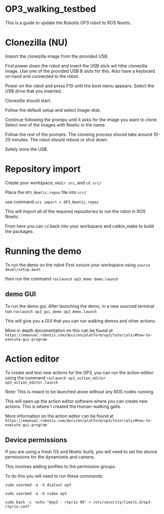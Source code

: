 # OP3_walking_testbed
This is a guide to update the Robotis OP3 robot to ROS Noetic.

# Clonezilla (NU)
Import the clonezilla image from the provided USB.

First power down the robot and insert the USB stick wit hthe clonezilla image. Use one of the provided USB B slots for this. Also have a keyboard on hand and connected to the robot.

Power on the robot and press F10 until the boot menu appears. Select the USB drive that you inserted.

Clonezilla should start.

Follow the default setup and select image-disk. 

Continue following the promps until it asks for the image you want to clone. Select one of the images with Noetic in the name.

Follow the rest of the prompts. The cloneing process should take around 10-20 minutes. The robot should reboot or shut down. 

Safely store the USB.

# Repository import
Create your workspace, `mkdir src`, and `cd src/`

Place the `OP3_Noetic.repos` file into `src/`

use command `vcs import < OP3_Noetic.repos`

This will import all of the required repositories to run the robot in ROS Noetic.

From here you can `cd` back into your workspace and catkin_make to build the packages.

# Running the demo
To run the demo on the robot
First soruce your workspace using `source devel/setup.bash`

then run the command `roslaunch op3_demo demo.launch`

## demo GUI
To run the demo gui, After launching the demo, in a new sourced terminal run `roslaunch op3_gui_demo op3_demo.launch`

This will give you a GUI that you can run walking demos and other actions.

More in depth documentation on this can be found at `https://emanual.robotis.com/docs/en/platform/op3/tutorials/#how-to-execute-gui-program`

# Action editor
To create and test new actions for the OP3, you can run the action editior using the command `roslaunch op3_action_editor op3_action_editor.launch`

Note: This is meant to be launched alone without any ROS nodes running.

This will open up the action editor software where you can create new actions. This is where I created the Human-walking gaits.

More information on the action editor can be found at `https://emanual.robotis.com/docs/en/platform/op3/tutorials/#how-to-execute-gui-program`

## Device permissions
If you are using a fresh OS and Noetic build, you will need to set the device permissions for the dynamixels and camera.

This involves adding profiles to the permission groups.

To do this you will need to run these commands:

`sudo usermod -a -G dialout op3`

`sudo usermod -a -G video op3`

`sudo bash -c 'echo "@op3 - rtprio 99" > /etc/security/limits.d/op3-rtprio.conf'`
